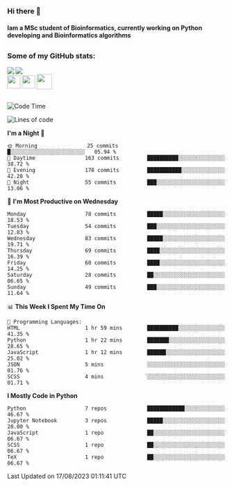 ### Hi there 👋
#### Iam a MSc student of Bioinformatics, currently working on Python developing and Bioinformatics algorithms

##
### Some of my GitHub stats:

<div>
  <a href="https://github.com/AdrianoSilva19/AdrianoSilva19">
    <img heigth="180" align="left" src="https://github-readme-stats.vercel.app/api?username=AdrianoSilva19&count_private=true&include_all_comits=true&show_icons=true&theme=dracula" />
    <img heigth="180" align="center" src="https://github-readme-stats.vercel.app/api/top-langs/?username=AdrianoSilva19&langs_count=3&theme=dracula" />
  </a>
</div>

<div style="display:inline_block">
  <img align="center" heigth="30" width="30" src="https://cdn.jsdelivr.net/gh/devicons/devicon/icons/python/python-plain.svg" />
  <img align="center" heigth="30" width="30" src="https://cdn.jsdelivr.net/gh/devicons/devicon/icons/r/r-original.svg" />
  <img align="center" heigth="35" width="35" src="https://cdn.jsdelivr.net/gh/devicons/devicon/icons/neo4j/neo4j-original.svg" />
</div>

##

<!--START_SECTION:waka-->
![Code Time](http://img.shields.io/badge/Code%20Time-373%20hrs%203%20mins-blue)

![Lines of code](https://img.shields.io/badge/From%20Hello%20World%20I%27ve%20Written-1.3%20million%20lines%20of%20code-blue)

**I'm a Night 🦉** 

```text
🌞 Morning                25 commits          █░░░░░░░░░░░░░░░░░░░░░░░░   05.94 % 
🌆 Daytime                163 commits         ██████████░░░░░░░░░░░░░░░   38.72 % 
🌃 Evening                178 commits         ███████████░░░░░░░░░░░░░░   42.28 % 
🌙 Night                  55 commits          ███░░░░░░░░░░░░░░░░░░░░░░   13.06 % 
```
📅 **I'm Most Productive on Wednesday** 

```text
Monday                   78 commits          █████░░░░░░░░░░░░░░░░░░░░   18.53 % 
Tuesday                  54 commits          ███░░░░░░░░░░░░░░░░░░░░░░   12.83 % 
Wednesday                83 commits          █████░░░░░░░░░░░░░░░░░░░░   19.71 % 
Thursday                 69 commits          ████░░░░░░░░░░░░░░░░░░░░░   16.39 % 
Friday                   60 commits          ████░░░░░░░░░░░░░░░░░░░░░   14.25 % 
Saturday                 28 commits          ██░░░░░░░░░░░░░░░░░░░░░░░   06.65 % 
Sunday                   49 commits          ███░░░░░░░░░░░░░░░░░░░░░░   11.64 % 
```


📊 **This Week I Spent My Time On** 

```text
💬 Programming Languages: 
HTML                     1 hr 59 mins        ██████████░░░░░░░░░░░░░░░   41.35 % 
Python                   1 hr 22 mins        ███████░░░░░░░░░░░░░░░░░░   28.65 % 
JavaScript               1 hr 12 mins        ██████░░░░░░░░░░░░░░░░░░░   25.02 % 
JSON                     5 mins              ░░░░░░░░░░░░░░░░░░░░░░░░░   01.76 % 
SCSS                     4 mins              ░░░░░░░░░░░░░░░░░░░░░░░░░   01.71 % 
```

**I Mostly Code in Python** 

```text
Python                   7 repos             ████████████░░░░░░░░░░░░░   46.67 % 
Jupyter Notebook         3 repos             █████░░░░░░░░░░░░░░░░░░░░   20.00 % 
JavaScript               1 repo              ██░░░░░░░░░░░░░░░░░░░░░░░   06.67 % 
SCSS                     1 repo              ██░░░░░░░░░░░░░░░░░░░░░░░   06.67 % 
TeX                      1 repo              ██░░░░░░░░░░░░░░░░░░░░░░░   06.67 % 
```




 Last Updated on 17/08/2023 01:11:41 UTC
<!--END_SECTION:waka-->






<!--

Here are some ideas to get you started:

- 🔭 I’m currently working on ...
- 🌱 I’m currently learning ...
- 👯 I’m looking to collaborate on ...
- 🤔 I’m looking for help with ...
- 💬 Ask me about ...
- 📫 How to reach me: ...
- 😄 Pronouns: ...
- ⚡ Fun fact: ...
-->

